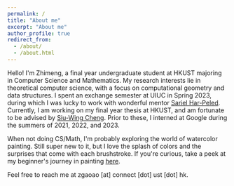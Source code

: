```yaml
---
permalink: /
title: "About me"
excerpt: "About me"
author_profile: true
redirect_from: 
  - /about/
  - /about.html
---
```


Hello! I'm Zhimeng, a final year undergraduate student at HKUST majoring in Computer Science and Mathematics. My research interests lie in theoretical computer science, with a focus on computational geometry and data structures. I spent an exchange semester at UIUC in Spring 2023, during which I was lucky to work with wonderful mentor [Sariel Har-Peled](https://sarielhp.org/). Currently, I am working on my final year thesis at HKUST, and am fortunate to be advised by [Siu-Wing Cheng](https://www.cse.ust.hk/faculty/scheng/). Prior to these, I interned at Google during the summers of 2021, 2022, and 2023. 

When not doing CS/Math, I'm probably exploring the world of watercolor painting. Still super new to it, but I love the splash of colors and the surprises that come with each brushstroke. If you're curious, take a peek at my beginner's journey in painting [here](TODO).

Feel free to reach me at zgaoao [at] connect [dot] ust [dot] hk.

